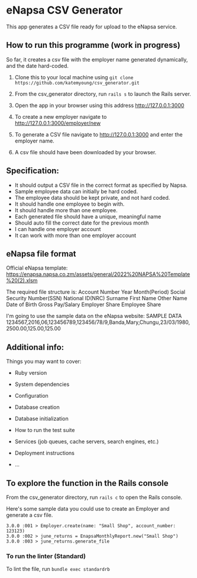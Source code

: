 # eNapsa CSV Generator

This app generates a CSV file ready for upload to the eNapsa service. 

## How to run this programme (work in progress)

So far, it creates a csv file with the employer name generated dynamically, and the date hard-coded.

1. Clone this  to your local machine using 
`git clone https://github.com/katemyoung/csv_generator.git`

2. From the csv_generator directory, run `rails s` to launch the Rails server.

3. Open the app in your browser using this address http://127.0.0.1:3000

4. To create a new employer navigate to http://127.0.0.1:3000/employer/new

5. To generate a CSV file navigate to http://127.0.0.1:3000 and enter the employer name.

4. A csv file should have been downloaded by your browser.


## Specification:

- It should output a CSV file in the correct format as specified by Napsa.
- Sample employee data can initially be hard coded.
- The employee data should be kept private, and not hard coded. 
- It should handle one employee to begin with.
- It should handle more than one employee.
- Each generated file should have a unique, meaningful name
- Should auto fill the correct date for the previous month
- I can handle one employer account
- It can work with more than one employer account


## eNapsa file format 
Official eNapsa template: https://enapsa.napsa.co.zm/assets/general/2022%20NAPSA%20Template%20(2).xlsm 

The required file structure is:
Account Number 	Year 	Month(Period) 	Social Security Number(SSN) 	National ID(NRC) 	Surname 	First Name 	Other Name 	Date of Birth 	Gross Pay/Salary 	Employer Share 	Employee Share

I'm going to use the sample data on the eNapsa website:
SAMPLE DATA
1234567,2016,06,123456789,123456/78/9,Banda,Mary,Chungu,23/03/1980,2500.00,125.00,125.00  

## Additional info:
Things you may want to cover:

* Ruby version

* System dependencies

* Configuration

* Database creation

* Database initialization

* How to run the test suite

* Services (job queues, cache servers, search engines, etc.)

* Deployment instructions

* ...

## To explore the function in the Rails console

From the csv_generator directory, run `rails c` to open the Rails console.

Here's some sample data you could use to create an Employer and generate a csv file.

```
3.0.0 :001 > Employer.create(name: "Small Shop", account_number: 123123)
3.0.0 :002 > june_returns = EnapsaMonthlyReport.new("Small Shop")
3.0.0 :003 > june_returns.generate_file
```
### To run the linter (Standard)

To lint the file, run `bundle exec standardrb`